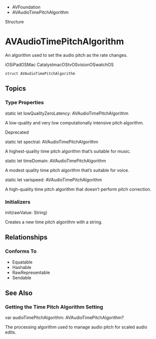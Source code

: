 

- AVFoundation
-  AVAudioTimePitchAlgorithm 

Structure

# AVAudioTimePitchAlgorithm

An algorithm used to set the audio pitch as the rate changes.

iOSiPadOSMac CatalystmacOStvOSvisionOSwatchOS

``` source
struct AVAudioTimePitchAlgorithm
```

## Topics

### Type Properties

static let lowQualityZeroLatency: AVAudioTimePitchAlgorithm

A low-quality and very low computationally intensive pitch algorithm.

Deprecated

static let spectral: AVAudioTimePitchAlgorithm

A highest-quality time pitch algorithm that’s suitable for music.

static let timeDomain: AVAudioTimePitchAlgorithm

A modest quality time pitch algorithm that’s suitable for voice.

static let varispeed: AVAudioTimePitchAlgorithm

A high-quality time pitch algorithm that doesn’t perform pitch correction.

### Initializers

init(rawValue: String)

Creates a new time pitch algorithm with a string.

## Relationships

### Conforms To

- Equatable
- Hashable
- RawRepresentable
- Sendable

## See Also

### Getting the Time Pitch Algorithm Setting

var audioTimePitchAlgorithm: AVAudioTimePitchAlgorithm?

The processing algorithm used to manage audio pitch for scaled audio edits.

